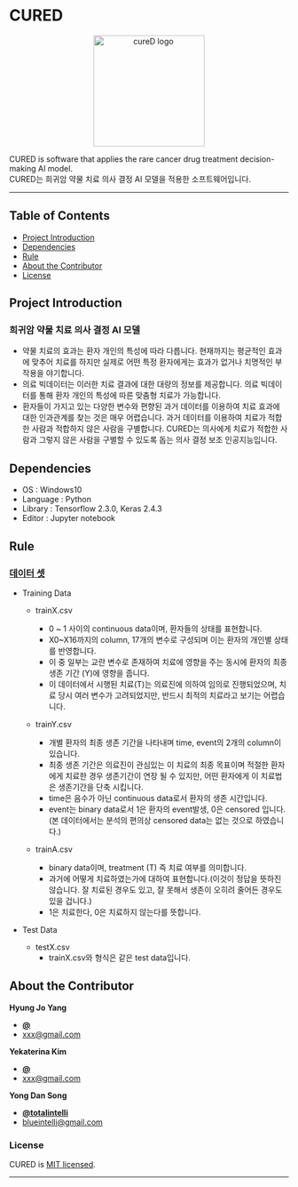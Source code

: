 # CURED

<p align="center">
    <img src="https://github.com/totalintelli/dhh_2020/blob/master/logo3.png?raw=true" alt="cureD logo" width="200" height="200">
</p>

  CURED is software that applies the rare cancer drug treatment decision-making AI model.<br/>
  CURED는 희귀암 약물 치료 의사 결정 AI 모델을 적용한 소프트웨어입니다.
   
 
* * *


## Table of Contents

- [Project Introduction](#Project-Introduction)
- [Dependencies](#Dependencies)
- [Rule](#Rule)
- [About the Contributor](#About-the-Contributor)
- [License](#License)


## Project Introduction

### 희귀암 약물 치료 의사 결정 AI 모델

- 약물 치료의 효과는 환자 개인의 특성에 따라 다릅니다. 현재까지는 평균적인 효과에 맞추어 치료를 하지만 실제로 어떤 특정 환자에게는 효과가 없거나 치명적인 부작용을 야기합니다.
- 의료 빅데이터는 이러한 치료 결과에 대한 대량의 정보를 제공합니다. 의료 빅데이터를 통해 환자 개인의 특성에 따른 맞춤형 치료가 가능합니다.
- 환자들이 가지고 있는 다양한 변수와 편향된 과거 데이터를 이용하여 치료 효과에 대한 인과관계를 찾는 것은 매우 어렵습니다. 과거 데이터를 이용하여 치료가 적합한 사람과 적합하지 않은 사람을 구별합니다. CURED는 의사에게 치료가 적합한 사람과 그렇지 않은 사람을 구별할 수 있도록 돕는 의사 결정 보조 인공지능입니다.



## Dependencies
- OS : Windows10
- Language : Python
- Library : Tensorflow 2.3.0, Keras 2.4.3
- Editor : Jupyter notebook 

## Rule

### [데이터 셋](https://www.digitalhealthhack.org/ai-1)

- Training Data
  - trainX.csv
    - 0 ~ 1 사이의 continuous data이며, 환자들의 상태를 표현합니다.
    - X0~X16까지의 column, 17개의 변수로 구성되며 이는 환자의 개인별 상태를 반영합니다.
    - 이 중 일부는 교란 변수로 존재하여 치료에 영향을 주는 동시에 환자의 최종 생존 기간 (Y)에 영향을 줍니다.
    - 이 데이터에서 시행된 치료(T)는 의료진에 의하여 임의로 진행되었으며, 치료 당시 여러 변수가 고려되었지만, 반드시 최적의 치료라고 보기는 어렵습니다.

   - trainY.csv
      - 개별 환자의 최종 생존 기간을 나타내며 time, event의 2개의 column이 있습니다.
      - 최종 생존 기간은 의료진이 관심있는 이 치료의 최종 목표이며 적절한 환자에게 치료한 경우 생존기간이 연장 될 수 있지만, 어떤 환자에게 이 치료법은 생존기간을 단축 시킵니다.
      - time은 음수가 아닌 continuous data로서 환자의 생존 시간입니다.
      - event는 binary data로서 1은 환자의 event발생, 0은 censored 입니다. (본 데이터에서는 분석의 편의상 censored data는 없는 것으로 하였습니다.)
      
    - trainA.csv
      - binary data이며, treatment (T) 즉 치료 여부를 의미합니다.
      - 과거에 어떻게 치료하였는가에 대하여 표현합니다.(이것이 정답을 뜻하진 않습니다. 잘 치료된 경우도 있고, 잘 못해서 생존이 오히려 줄어든 경우도 있을 겁니다.)
      - 1은 치료한다, 0은 치료하지 않는다를 뜻합니다.
      
- Test Data
  - testX.csv
    - trainX.csv와 형식은 같은 test data입니다.

## About the Contributor

**Hyung Jo Yang**
- [**@**](https://github.com/)   
- <xxx@gmail.com>  

**Yekaterina Kim**
- [**@**](https://github.com/)
- <xxx@gmail.com>

**Yong Dan Song**
- [**@totalintelli**](https://github.com/totalintelli)
- <blueintelli@gmail.com>

### License

CURED is [MIT licensed](./LICENSE).

* * *
